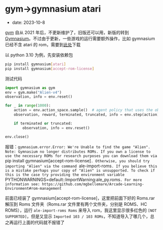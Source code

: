 # gym->gymnasium atari
- date: 2023-10-8

[gym](https://github.com/openai/gym) 自从 2021 年后，不更新维护了，旧版还可以用，新版的转到 [Gymnasium](https://github.com/Farama-Foundation/Gymnasium)。不过由于更新，一些游戏的运行需要额外操作，比如 gymnasium 已经不含 atari 的 rom，需要到[此处](http://www.atarimania.com/rom_collection_archive_atari_2600_roms.html)下载

以 python 3.10 为例，先安装依赖包

```bash
pip install gymnasium[atari]
pip install gymnasium[accept-rom-license]
```

测试代码

```python
import gymnasium as gym
env = gym.make("Alien-v4")
observation, info = env.reset()

for _ in range(1000):
    action = env.action_space.sample()  # agent policy that uses the observation and info
    observation, reward, terminated, truncated, info = env.step(action)

    if terminated or truncated:
        observation, info = env.reset()

env.close()
```

报错：`gymnasium.error.Error: We're Unable to find the game "Alien". Note: Gymnasium no longer distributes ROMs. If you own a license to use the necessary ROMs for research purposes you can download them via `pip install gymnasium[accept-rom-license]`. Otherwise, you should try importing "Alien" via the command `ale-import-roms`. If you believe this is a mistake perhaps your copy of "Alien" is unsupported. To check if this is the case try providing the environment variable `PYTHONWARNINGS=default::ImportWarning:ale_py.roms`. For more information see: https://github.com/mgbellemare/Arcade-Learning-Environment#rom-management`

前面已经装了 gymnasium[accept-rom-license]，这里把前面下好的 Roms.rar 解压到 Roms 文件夹（Roms.rar 文件里有两个文件夹，分别是 ROMS、HC ROMS），运行 `ale-import-roms Roms` 来导入 rom，我这里显示很多红色的 `[NOT SUPPORTED]`，但是又显示 `Imported 103 / 103 ROMs`，不知道导入了哪几个，总之再运行上面的代码就不报错了
